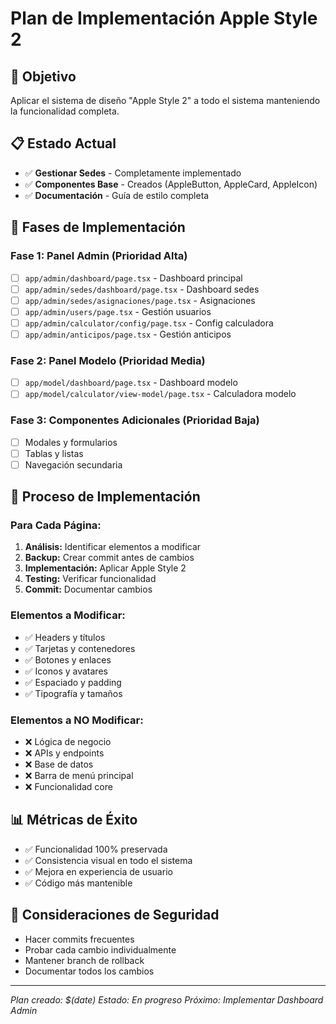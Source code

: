 # Plan de Implementación Apple Style 2

## 🎯 Objetivo
Aplicar el sistema de diseño "Apple Style 2" a todo el sistema manteniendo la funcionalidad completa.

## 📋 Estado Actual
- ✅ **Gestionar Sedes** - Completamente implementado
- ✅ **Componentes Base** - Creados (AppleButton, AppleCard, AppleIcon)
- ✅ **Documentación** - Guía de estilo completa

## 🚀 Fases de Implementación

### **Fase 1: Panel Admin (Prioridad Alta)**
- [ ] `app/admin/dashboard/page.tsx` - Dashboard principal
- [ ] `app/admin/sedes/dashboard/page.tsx` - Dashboard sedes
- [ ] `app/admin/sedes/asignaciones/page.tsx` - Asignaciones
- [ ] `app/admin/users/page.tsx` - Gestión usuarios
- [ ] `app/admin/calculator/config/page.tsx` - Config calculadora
- [ ] `app/admin/anticipos/page.tsx` - Gestión anticipos

### **Fase 2: Panel Modelo (Prioridad Media)**
- [ ] `app/model/dashboard/page.tsx` - Dashboard modelo
- [ ] `app/model/calculator/view-model/page.tsx` - Calculadora modelo

### **Fase 3: Componentes Adicionales (Prioridad Baja)**
- [ ] Modales y formularios
- [ ] Tablas y listas
- [ ] Navegación secundaria

## 🔧 Proceso de Implementación

### **Para Cada Página:**
1. **Análisis:** Identificar elementos a modificar
2. **Backup:** Crear commit antes de cambios
3. **Implementación:** Aplicar Apple Style 2
4. **Testing:** Verificar funcionalidad
5. **Commit:** Documentar cambios

### **Elementos a Modificar:**
- ✅ Headers y títulos
- ✅ Tarjetas y contenedores
- ✅ Botones y enlaces
- ✅ Iconos y avatares
- ✅ Espaciado y padding
- ✅ Tipografía y tamaños

### **Elementos a NO Modificar:**
- ❌ Lógica de negocio
- ❌ APIs y endpoints
- ❌ Base de datos
- ❌ Barra de menú principal
- ❌ Funcionalidad core

## 📊 Métricas de Éxito
- ✅ Funcionalidad 100% preservada
- ✅ Consistencia visual en todo el sistema
- ✅ Mejora en experiencia de usuario
- ✅ Código más mantenible

## 🚨 Consideraciones de Seguridad
- Hacer commits frecuentes
- Probar cada cambio individualmente
- Mantener branch de rollback
- Documentar todos los cambios

---

*Plan creado: $(date)*
*Estado: En progreso*
*Próximo: Implementar Dashboard Admin*
